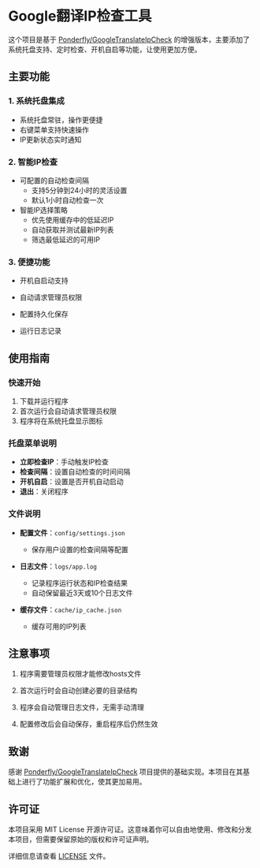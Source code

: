 # Google翻译IP检查工具

这个项目是基于 [Ponderfly/GoogleTranslateIpCheck](https://github.com/Ponderfly/GoogleTranslateIpCheck) 的增强版本，主要添加了系统托盘支持、定时检查、开机自启等功能，让使用更加方便。

## 主要功能

### 1. 系统托盘集成
- 系统托盘常驻，操作更便捷
- 右键菜单支持快速操作
- IP更新状态实时通知

### 2. 智能IP检查
- 可配置的自动检查间隔
  - 支持5分钟到24小时的灵活设置
  - 默认1小时自动检查一次
- 智能IP选择策略
  - 优先使用缓存中的低延迟IP
  - 自动获取并测试最新IP列表
  - 筛选最低延迟的可用IP

### 3. 便捷功能
- 开机自启动支持

- 自动请求管理员权限

- 配置持久化保存

- 运行日志记录

  

## 使用指南

### 快速开始
1. 下载并运行程序
2. 首次运行会自动请求管理员权限
3. 程序将在系统托盘显示图标

### 托盘菜单说明
- **立即检查IP**：手动触发IP检查
- **检查间隔**：设置自动检查的时间间隔
- **开机自启**：设置是否开机自动启动
- **退出**：关闭程序

### 文件说明
- **配置文件**：`config/settings.json`
  - 保存用户设置的检查间隔等配置
  
- **日志文件**：`logs/app.log`
  - 记录程序运行状态和IP检查结果
  - 自动保留最近3天或10个日志文件
  
- **缓存文件**：`cache/ip_cache.json`
  - 缓存可用的IP列表
  
    

## 注意事项

1. 程序需要管理员权限才能修改hosts文件

2. 首次运行时会自动创建必要的目录结构

3. 程序会自动管理日志文件，无需手动清理

4. 配置修改后会自动保存，重启程序后仍然生效

   

## 致谢

感谢 [Ponderfly/GoogleTranslateIpCheck](https://github.com/Ponderfly/GoogleTranslateIpCheck) 项目提供的基础实现。本项目在其基础上进行了功能扩展和优化，使其更加易用。



## 许可证

本项目采用 MIT License 开源许可证。这意味着你可以自由地使用、修改和分发本项目，但需要保留原始的版权和许可证声明。

详细信息请查看 [LICENSE](LICENSE) 文件。